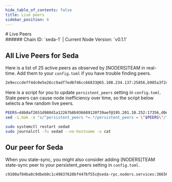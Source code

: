 ```yaml
---
hide_table_of_contents: false
title: Live peers
sidebar_position: 6
---
```


<div class="h1-with-icon icon-seda">
# Live Peers
</div>
###### Chain ID: `seda-1` | Current Node Version: `v0.1.1`

## All Live Peers for Seda
Here is a list of 25 active peers as observed by [NODERS]TEAM in real-time. Add them to your `config.toml` if you have trouble finding peers.

```bash
2e9ecccdeff4dc0e5e26cc9adf7ed6f46cc66833@65.108.234.137:25856,b985a3f2c968fefc6995a8088fb90d77b48702c2@88.198.65.44:25856,fc319e170aea3e99c75eb411505bd0a6d938b4e2@109.199.127.16:25856,13c7f894e0079c05646f064be44c8fc901583898@5.78.118.154:26656,a3fbd8291f7d6a2170f7b1a0e10542b809fd43a1@195.201.106.166:25856,32aaa561eb4c2cf54f18b08e14b3c756eee44183@221.148.45.106:28656,61cd71c112c195cae1aba2d30c5164d844b27079@93.159.130.37:36656,d60b25fe2c523893a739b81dca99b2ecf571c8d8@65.108.101.109:25856,d0e1f122c765c630e3fccfd833c6df3178bdf5a5@152.53.32.140:6656,4a8066ca98dc7e196f8b437217215459b32d0ae1@65.108.64.116:25856,d93bf904367aab865ea56d2d632db8fbb98caa5e@168.119.90.246:25856,6e95a13efcc51b4be1ad2a69d5501a9ee7f5b957@142.132.248.34:25856,1a87a68c8a03ecbf6d6e65d4ce780d72d5498c0f@65.108.71.137:25856,cd864fe020064aa7afd3c6b9fc47d4592c0d5c39@116.111.217.196:17656,7c522356a7b56371d79c3b3e2e90cc0fbcabe123@65.108.99.37:44656,54ad1b2d8f97897f63238955530aadd3349f0605@185.182.194.239:26656,f8846039206179880bdcaf371aa295f44f2af975@95.217.39.34:25856,ebc272824924ea1a27ea3183dd0b9ba713494f83@195.3.220.73:26866,31f54fbcf445a9d9286426be59a17a811dd63f84@18.133.231.208:26656,4c11b3f3a350486af3d1335456d6fb7ac783b92a@88.216.198.164:26656,890b794f718e6d679bdab4bb297d2ba0f4ea86d3@65.21.192.115:25856,d4b0af2651d980d1a12267b8b936689120f39aef@195.201.10.252:17356,02cadb2a0ab4599ce311da557509461e56702e17@95.217.210.43:26656,36549dd3e9099df591638f122a8648783c6921bb@85.239.240.199:26656,d9bfa29e0cf9c4ce0cc9c26d98e5d97228f93b0b@37.27.61.38:17356
```

Here is a script for you to update `persistent_peers` setting in `config.toml`. Stale peers can cause node inefficiency over time, so the script below selects a few random live peers.

```bash
PEERS=d4b0af2651d980d1a12267b8b936689120f39aef@195.201.10.252:17356,d0e1f122c765c630e3fccfd833c6df3178bdf5a5@152.53.32.140:6656,ebc272824924ea1a27ea3183dd0b9ba713494f83@195.3.220.73:26866,cd864fe020064aa7afd3c6b9fc47d4592c0d5c39@116.111.217.196:17656,f8846039206179880bdcaf371aa295f44f2af975@95.217.39.34:25856
sed -i.bak -e "s/^persistent_peers *=.*/persistent_peers = \"$PEERS\"/" ~/.sedad/config/config.toml

sudo systemctl restart sedad
sudo journalctl -fu sedad --no-hostname -o cat
```

## Our peer for Seda
When you state-sync, you might also consider adding [NODERS]TEAM state-sync peer to your persistent_peers setting in `config.toml`.

```bash
c9100af84ba8c9dbeb0c1c49837620bf447bf55c@seda-rpc.noders.services:36656
```
